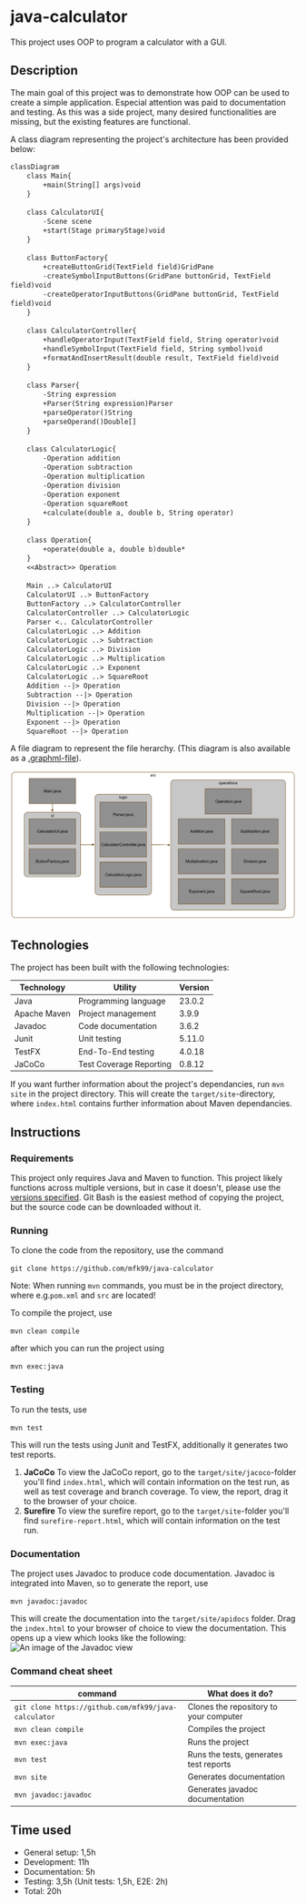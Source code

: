 # java-calculator

This project uses OOP to program a calculator with a GUI.

## Description

The main goal of this project was to demonstrate how OOP can be used to create a simple application.
Especial attention was paid to documentation and testing. 
As this was a side project, many desired functionalities are missing, but the existing features are functional.

A class diagram representing the project's architecture has been provided below:

```mermaid
classDiagram
    class Main{
        +main(String[] args)void
    }

    class CalculatorUI{
        -Scene scene
        +start(Stage primaryStage)void
    }

    class ButtonFactory{
        +createButtonGrid(TextField field)GridPane
        -createSymbolInputButtons(GridPane buttonGrid, TextField field)void
        -createOperatorInputButtons(GridPane buttonGrid, TextField field)void
    }

    class CalculatorController{
        +handleOperatorInput(TextField field, String operator)void
        +handleSymbolInput(TextField field, String symbol)void
        +formatAndInsertResult(double result, TextField field)void
    }

    class Parser{
        -String expression
        +Parser(String expression)Parser
        +parseOperator()String
        +parseOperand()Double[]
    }

    class CalculatorLogic{
        -Operation addition
        -Operation subtraction
        -Operation multiplication
        -Operation division
        -Operation exponent
        -Operation squareRoot
        +calculate(double a, double b, String operator)
    }

    class Operation{
        +operate(double a, double b)double*
    }
    <<Abstract>> Operation

    Main ..> CalculatorUI
    CalculatorUI ..> ButtonFactory
    ButtonFactory ..> CalculatorController
    CalculatorController ..> CalculatorLogic
    Parser <.. CalculatorController 
    CalculatorLogic ..> Addition
    CalculatorLogic ..> Subtraction
    CalculatorLogic ..> Division
    CalculatorLogic ..> Multiplication
    CalculatorLogic ..> Exponent
    CalculatorLogic ..> SquareRoot
    Addition --|> Operation
    Subtraction --|> Operation
    Division --|> Operation
    Multiplication --|> Operation
    Exponent --|> Operation
    SquareRoot --|> Operation
```

A file diagram to represent the file herarchy.
(This diagram is also available as a [.graphml-file](assets/java-calculator.graphml)).

![An image representing the file hierarchy](assets/file-diagram.png)

## Technologies

The project has been built with the following technologies:

| Technology  | Utility | Version |
| ----- | ----- | ----- |
| Java  | Programming language  | 23.0.2 |
| Apache Maven | Project management  | 3.9.9 |
| Javadoc | Code documentation  | 3.6.2 |
| Junit | Unit testing  | 5.11.0 |
| TestFX | End-To-End testing  | 4.0.18 |
| JaCoCo | Test Coverage Reporting  | 0.8.12 |

If you want further information about the project's dependancies, run
`mvn site` in the project directory. This will create the `target/site`-directory, where `index.html` contains further information about Maven dependancies.

## Instructions

### Requirements

This project only requires Java and Maven to function. 
This project likely functions across multiple versions, but in case it doesn't, please use the [versions specified](#technologies).
Git Bash is the easiest method of copying the project, but the source code can be downloaded without it.




### Running

To clone the code from the repository, use the command

`git clone https://github.com/mfk99/java-calculator`

Note: When running `mvn` commands, you must be in the project directory, where e.g.`pom.xml` and `src` are located!

To compile the project, use

`mvn clean compile`

after which you can run the project using

`mvn exec:java`

### Testing

To run the tests, use

`mvn test`

This will run the tests using Junit and TestFX, additionally it  generates two test reports.
1. **JaCoCo** To view the JaCoCo report, go to the `target/site/jacoco`-folder you'll find `index.html`, which will contain information on the test run, as well as test coverage and branch coverage. To view, the report, drag it to the browser of your choice.
2. **Surefire** To view the surefire report, go to the `target/site`-folder you'll find `surefire-report.html`, which will contain information on the test run.


### Documentation

The project uses Javadoc to produce code documentation.
Javadoc is integrated into Maven, so to generate the report, use 

```mvn javadoc:javadoc```

This will create the documentation into the `target/site/apidocs` folder. 
Drag the `index.html` to your browser of choice to view the documentation.
This opens up a view which looks like the following:
![An image of the Javadoc view](assets/javadoc.png)

### Command cheat sheet

| command  | What does it do? | 
| ----- | ----- | 
| `git clone https://github.com/mfk99/java-calculator`  | Clones the repository to your computer |
| `mvn clean compile` |Compiles the project |
| `mvn exec:java` | Runs the project |
| `mvn test` | Runs the tests, generates test reports |
| `mvn site` | Generates documentation |
| `mvn javadoc:javadoc` | Generates javadoc documentation |

## Time used

- General setup: 1,5h
- Development: 11h
- Documentation: 5h
- Testing: 3,5h (Unit tests: 1,5h, E2E: 2h)
- Total: 20h
